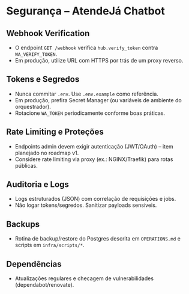 # Segurança – AtendeJá Chatbot

## Webhook Verification
- O endpoint `GET /webhook` verifica `hub.verify_token` contra `WA_VERIFY_TOKEN`.
- Em produção, utilize URL com HTTPS por trás de um proxy reverso.

## Tokens e Segredos
- Nunca commitar `.env`. Use `.env.example` como referência.
- Em produção, prefira Secret Manager (ou variáveis de ambiente do orquestrador).
- Rotacione `WA_TOKEN` periodicamente conforme boas práticas.

## Rate Limiting e Proteções
- Endpoints admin devem exigir autenticação (JWT/OAuth) – item planejado no roadmap v1.
- Considere rate limiting via proxy (ex.: NGINX/Traefik) para rotas públicas.

## Auditoria e Logs
- Logs estruturados (JSON) com correlação de requisições e jobs.
- Não logar tokens/segredos. Sanitizar payloads sensíveis.

## Backups
- Rotina de backup/restore do Postgres descrita em `OPERATIONS.md` e scripts em `infra/scripts/*`.

## Dependências
- Atualizações regulares e checagem de vulnerabilidades (dependabot/renovate).


